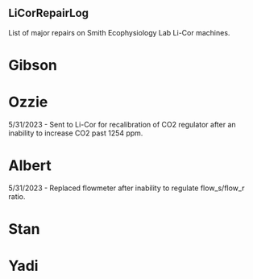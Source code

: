 ## LiCorRepairLog
List of major repairs on Smith Ecophysiology Lab Li-Cor machines.

# Gibson


# Ozzie
5/31/2023 - Sent to Li-Cor for recalibration of CO2 regulator after an inability to increase CO2 past 1254 ppm.

# Albert
5/31/2023 - Replaced flowmeter after inability to regulate flow_s/flow_r ratio.

# Stan


# Yadi
